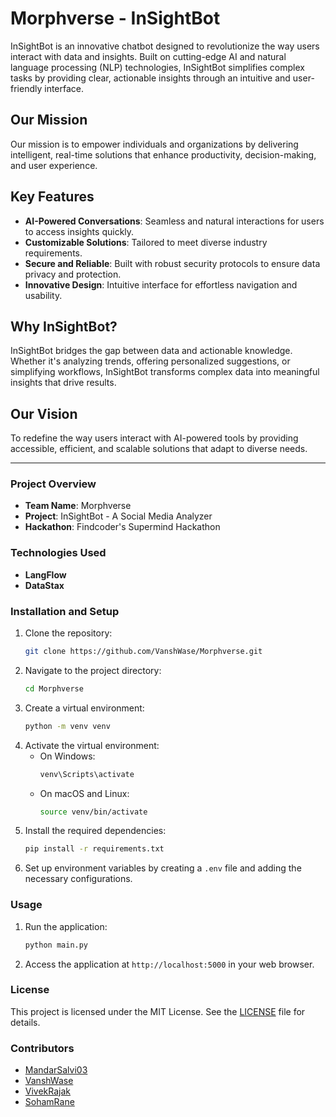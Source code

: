 # Morphverse - InSightBot

InSightBot is an innovative chatbot designed to revolutionize the way users interact with data and insights. Built on cutting-edge AI and natural language processing (NLP) technologies, InSightBot simplifies complex tasks by providing clear, actionable insights through an intuitive and user-friendly interface.

## Our Mission
Our mission is to empower individuals and organizations by delivering intelligent, real-time solutions that enhance productivity, decision-making, and user experience.

## Key Features
- **AI-Powered Conversations**: Seamless and natural interactions for users to access insights quickly.
- **Customizable Solutions**: Tailored to meet diverse industry requirements.
- **Secure and Reliable**: Built with robust security protocols to ensure data privacy and protection.
- **Innovative Design**: Intuitive interface for effortless navigation and usability.

## Why InSightBot?
InSightBot bridges the gap between data and actionable knowledge. Whether it's analyzing trends, offering personalized suggestions, or simplifying workflows, InSightBot transforms complex data into meaningful insights that drive results.

## Our Vision
To redefine the way users interact with AI-powered tools by providing accessible, efficient, and scalable solutions that adapt to diverse needs.

---

### Project Overview
- **Team Name**: Morphverse
- **Project**: InSightBot - A Social Media Analyzer
- **Hackathon**: Findcoder's Supermind Hackathon

### Technologies Used
- **LangFlow**
- **DataStax**

### Installation and Setup
1. Clone the repository:
   ```bash
   git clone https://github.com/VanshWase/Morphverse.git
   ```
2. Navigate to the project directory:
   ```bash
   cd Morphverse
   ```
3. Create a virtual environment:
   ```bash
   python -m venv venv
   ```
4. Activate the virtual environment:
   - On Windows:
     ```bash
     venv\Scripts\activate
     ```
   - On macOS and Linux:
     ```bash
     source venv/bin/activate
     ```
5. Install the required dependencies:
   ```bash
   pip install -r requirements.txt
   ```
6. Set up environment variables by creating a `.env` file and adding the necessary configurations.

### Usage
1. Run the application:
   ```bash
   python main.py
   ```
2. Access the application at `http://localhost:5000` in your web browser.

### License
This project is licensed under the MIT License. See the [LICENSE](https://github.com/VanshWase/Morphverse?tab=MIT-1-ov-file) file for details.

### Contributors
- [MandarSalvi03](https://github.com/MandarSalvi03)
- [VanshWase](https://github.com/VanshWase)
- [VivekRajak](https://github.com/Chakrastra)
- [SohamRane](https://github.com/sohamrane10)
